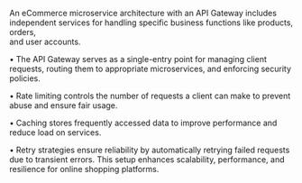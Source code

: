 An eCommerce microservice architecture with an API Gateway 
includes independent services for handling specific business functions like products, orders,  
and user accounts.  

• The API Gateway serves as a single-entry point for managing client requests, routing them to 
appropriate microservices, and enforcing security policies.  

• Rate limiting controls the number of requests a client can make to prevent abuse and ensure fair 
usage. 

•  Caching stores frequently accessed data to improve performance and reduce load on services.  

• Retry strategies ensure reliability by automatically retrying failed requests due to transient errors. 
This setup enhances scalability, performance, and resilience for online shopping platforms.
